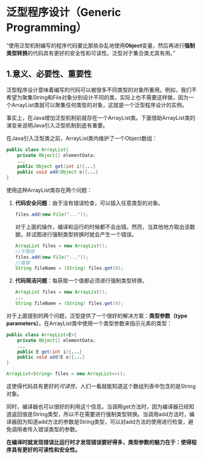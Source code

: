 # 泛型程序设计（Generic Programming）

“使用泛型机制编写的程序代码要比那些杂乱地使用**Object**变量，然后再进行**强制类型转换**的代码具有更好的安全性和可读性。泛型对于集合类尤其有用。”

## 1.意义、必要性、重要性

泛型程序设计意味着编写的代码可以被很多不同类型的对象所重用。例如，我们不希望为聚集String和File对象分别设计不同的类，实际上也不需要这样做，因为一个ArrayList类就可以聚集任何类型的对象，这就是一个泛型程序设计的实例。

事实上，在Java增加泛型机制前就存在一个ArrayList类。下面借助ArrayList类的演变来说明Java引入泛型机制到底有重要。

在Java引入泛型类之前，ArrayList类内维护了一个Object数组：

```java
public class ArrayList{
    private Object[] elementData;
    ...
    public Object get(int i){...}
    public void add(Object o){...}
}
```

使用这种ArrayList类存在两个问题：

1. **代码安全问题**：由于没有错误检查，可以插入任意类型的对象。

    ```java
    files.add(new File("..."));
    ```

    对于上面的操作，编译和运行的时候都不会出错。然而，当其他地方取出该数据，并试图进行强制类型转换时就会产生一个错误。

    ```java
    ArrayList files = new ArrayList();
    //不报错
    files.add(new File("..."));
    //报错
    String fileName = (String) files.get(0);
    ```

2. **代码简洁问题**：每获取一个值都必须进行强制类型转换。

    ```java
    ArrayList files = new ArrayList();
    ...
    String fileName = (String) files.get(0);
    ```

对于上面提到的两个问题，泛型提供了一个很好的解决方案：**类型参数（type parameters）**。在ArrayList类中使用一个类型参数来指示元素的类型：

```java
public class ArrayList<E>{
    private Object[] elementData;
    ...
    public E get(int i){...}
    public void add(E o){...}
}
```

```java
ArrayList<String> files = new ArrayList<>();
```

这使得代码具有更好的*可读性*，人们一看就能知道这个数组列表中包含的是String对象。

同时，编译器也可以很好的利用这个信息。当调用get方法时，因为编译器已经知道返回值是String类型，所以不在需要进行强制类型转换。当调用add方法时，编译器因为知道add方法的参数是String类型，可以对add方法的使用进行检查，避免调用者传入错误类型的参数。

**在编译时就发现错误比运行时才发现错误要好得多，类型参数的魅力在于：使得程序具有更好的可读性和安全性。**